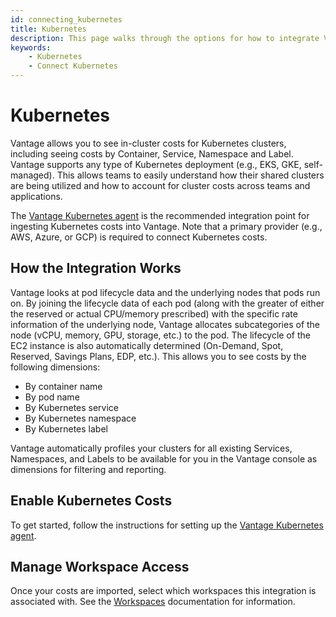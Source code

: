 ```yaml
---
id: connecting_kubernetes
title: Kubernetes
description: This page walks through the options for how to integrate Vantage with your Kubernetes clusters.
keywords:
    - Kubernetes
    - Connect Kubernetes
---
```


# Kubernetes

Vantage allows you to see in-cluster costs for Kubernetes clusters, including seeing costs by Container, Service, Namespace and Label. Vantage supports any type of Kubernetes deployment (e.g., EKS, GKE, self-managed). This allows teams to easily understand how their shared clusters are being utilized and how to account for cluster costs across teams and applications. 

The [Vantage Kubernetes agent](/kubernetes_agent) is the recommended integration point for ingesting Kubernetes costs into Vantage. Note that a primary provider (e.g., AWS, Azure, or GCP) is required to connect Kubernetes costs.

## How the Integration Works

Vantage looks at pod lifecycle data and the underlying nodes that pods run on. By joining the lifecycle data of each pod (along with the greater of either the reserved or actual CPU/memory prescribed) with the specific rate information of the underlying node, Vantage allocates subcategories of the node (vCPU, memory, GPU, storage, etc.) to the pod. The lifecycle of the EC2 instance is also automatically determined (On-Demand, Spot, Reserved, Savings Plans, EDP, etc.). This allows you to see costs by the following dimensions:

- By container name
- By pod name
- By Kubernetes service
- By Kubernetes namespace
- By Kubernetes label

Vantage automatically profiles your clusters for all existing Services, Namespaces, and Labels to be available for you in the Vantage console as dimensions for filtering and reporting. 

## Enable Kubernetes Costs

To get started, follow the instructions for setting up the [Vantage Kubernetes agent](/kubernetes_agent).

## Manage Workspace Access

Once your costs are imported, select which workspaces this integration is associated with. See the [Workspaces](/workspaces#integration-workspace) documentation for information.
